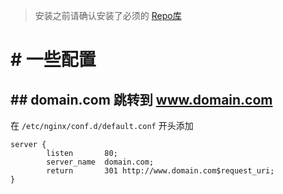 > 安装之前请确认安装了必须的 [Repo库](chapter-started/repo-仓库.md "Repo库")


# # 一些配置
## ## domain.com 跳转到 www.domain.com
在 ```/etc/nginx/conf.d/default.conf``` 开头添加
```
server {
        listen       80;
        server_name  domain.com;
        return       301 http://www.domain.com$request_uri;
}
```
